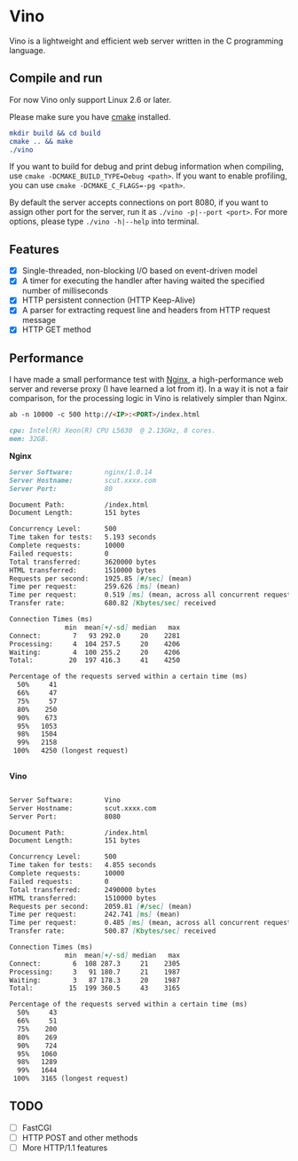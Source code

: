 # Vino

Vino is a lightweight and efficient web server written in the C programming language.

## Compile and run

For now Vino only support Linux 2.6 or later.

Please make sure you have [cmake](https://cmake.org) installed.

```cmake
mkdir build && cd build
cmake .. && make
./vino
```

If you want to build for debug and print debug information when compiling, use `cmake -DCMAKE_BUILD_TYPE=Debug <path>`. If you want to enable profiling, you can use `cmake -DCMAKE_C_FLAGS=-pg <path>`.

By default the server accepts connections on port 8080, if you want to assign other port for the server, run it as `./vino -p|--port <port>`. For more options, please type `./vino -h|--help` into terminal.

## Features

- [x] Single-threaded, non-blocking I/O based on event-driven model
- [x] A timer for executing the handler after having waited the specified number of milliseconds
- [x] HTTP persistent connection (HTTP Keep-Alive)
- [x] A parser for extracting request line and headers from HTTP request message
- [x] HTTP GET method

## Performance 

I have made a small performance test with [Nginx](https://nginx.org/en/), a high-performance web server and reverse proxy (I have learned a lot from it). In a way it is not a fair comparison, for the processing logic in Vino is relatively simpler than Nginx.

```markdown
ab -n 10000 -c 500 http://<IP>:<PORT>/index.html
```

```markdown
cpu: Intel(R) Xeon(R) CPU L5630  @ 2.13GHz, 8 cores.
mem: 32GB.
```

**Nginx**

```markdown
Server Software:        nginx/1.0.14
Server Hostname:        scut.xxxx.com
Server Port:            80

Document Path:          /index.html
Document Length:        151 bytes

Concurrency Level:      500
Time taken for tests:   5.193 seconds
Complete requests:      10000
Failed requests:        0
Total transferred:      3620000 bytes
HTML transferred:       1510000 bytes
Requests per second:    1925.85 [#/sec] (mean)
Time per request:       259.626 [ms] (mean)
Time per request:       0.519 [ms] (mean, across all concurrent requests)
Transfer rate:          680.82 [Kbytes/sec] received

Connection Times (ms)
              min  mean[+/-sd] median   max
Connect:        7   93 292.0     20    2281
Processing:     4  104 257.5     20    4206
Waiting:        4  100 255.2     20    4206
Total:         20  197 416.3     41    4250

Percentage of the requests served within a certain time (ms)
  50%     41
  66%     47
  75%     57
  80%    250
  90%    673
  95%   1053
  98%   1504
  99%   2158
 100%   4250 (longest request)
 
```

**Vino**

```markdown

Server Software:        Vino
Server Hostname:        scut.xxxx.com
Server Port:            8080

Document Path:          /index.html
Document Length:        151 bytes

Concurrency Level:      500
Time taken for tests:   4.855 seconds
Complete requests:      10000
Failed requests:        0
Total transferred:      2490000 bytes
HTML transferred:       1510000 bytes
Requests per second:    2059.81 [#/sec] (mean)
Time per request:       242.741 [ms] (mean)
Time per request:       0.485 [ms] (mean, across all concurrent requests)
Transfer rate:          500.87 [Kbytes/sec] received

Connection Times (ms)
              min  mean[+/-sd] median   max
Connect:        6  108 287.3     21    2305
Processing:     3   91 180.7     21    1987
Waiting:        3   87 178.3     20    1987
Total:         15  199 360.5     43    3165

Percentage of the requests served within a certain time (ms)
  50%     43
  66%     51
  75%    200
  80%    269
  90%    724
  95%   1060
  98%   1289
  99%   1644
 100%   3165 (longest request)

```
## TODO

- [ ] FastCGI
- [ ] HTTP POST and other methods
- [ ] More HTTP/1.1 features